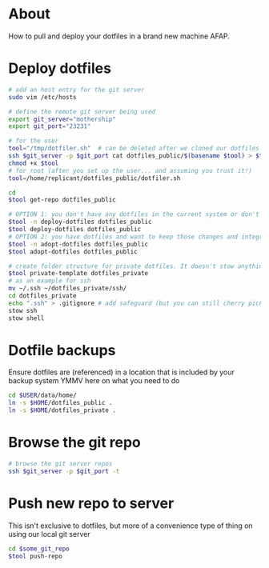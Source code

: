 # About

How to pull and deploy your dotfiles in a brand new machine AFAP.

# Deploy dotfiles

```bash
# add an host entry for the git server
sudo vim /etc/hosts

# define the remote git server being used
export git_server="mothership"
export git_port="23231"

# for the user
tool="/tmp/dotfiler.sh"  # can be deleted after we cloned our dotfiles
ssh $git_server -p $git_port cat dotfiles_public/$(basename $tool) > $tool
chmod +x $tool
# for root (after you set up the user... and assuming you trust it!)
tool=/home/replicant/dotfiles_public/dotfiler.sh

cd
$tool get-repo dotfiles_public

# OPTION 1: you don't have any dotfiles in the current system or don't mind overwriting them
$tool -n deploy-dotfiles dotfiles_public
$tool deploy-dotfiles dotfiles_public
# OPTION 2: you have dotfiles and want to keep those changes and integrate them with the dotfiles repo
$tool -n adopt-dotfiles dotfiles_public
$tool adopt-dotfiles dotfiles_public

# create folder structure for private dotfiles. It doesn't stow anything automatically, you have to do it manually
$tool private-template dotfiles_private
# as an example for ssh
mv ~/.ssh ~/dotfiles_private/ssh/
cd dotfiles_private
echo ".ssh" > .gitignore # add safeguard (but you can still cherry pick files to git add)
stow ssh
stow shell
```

# Dotfile backups
Ensure dotfiles are (referenced) in a location that is included by your backup system
YMMV here on what you need to do
```bash
cd $USER/data/home/
ln -s $HOME/dotfiles_public .
ln -s $HOME/dotfiles_private .
```


# Browse the git repo

```bash
# browse the git server repos
ssh $git_server -p $git_port -t
```


# Push new repo to server
This isn't exclusive to dotfiles, but more of a convenience type of thing on using our local git server
```bash
cd $some_git_repo
$tool push-repo
```

